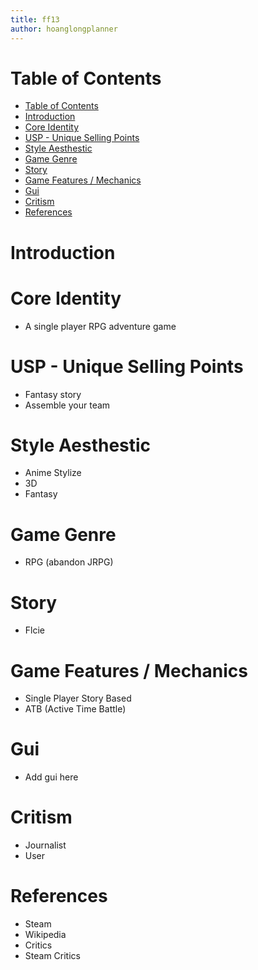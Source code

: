 ```yaml
---
title: ff13
author: hoanglongplanner
---
```


# Table of Contents
- [Table of Contents](#table-of-contents)
- [Introduction](#introduction)
- [Core Identity](#core-identity)
- [USP - Unique Selling Points](#usp---unique-selling-points)
- [Style Aesthestic](#style-aesthestic)
- [Game Genre](#game-genre)
- [Story](#story)
- [Game Features / Mechanics](#game-features--mechanics)
- [Gui](#gui)
- [Critism](#critism)
- [References](#references)

# Introduction

# Core Identity
- A single player RPG adventure game

# USP - Unique Selling Points
- Fantasy story
- Assemble your team

# Style Aesthestic
- Anime Stylize
- 3D
- Fantasy

# Game Genre
- RPG (abandon JRPG)

# Story
- Flcie

# Game Features / Mechanics
- Single Player Story Based
- ATB (Active Time Battle)

# Gui
- Add gui here

# Critism
- Journalist
- User

# References
- Steam
- Wikipedia
- Critics
- Steam Critics